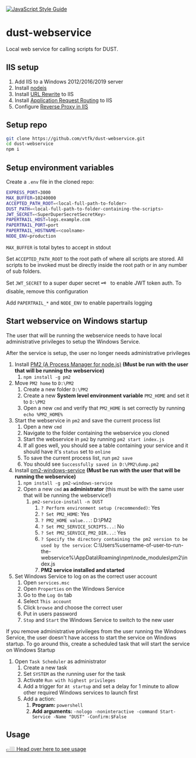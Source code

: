 [![JavaScript Style Guide](https://img.shields.io/badge/code_style-standard-brightgreen.svg)](https://standardjs.com)

# dust-webservice

Local web service for calling scripts for DUST.

## IIS setup

1.	Add IIS to a Windows 2012/2016/2019 server
1.	Install [nodejs](https://nodejs.org/en/download/)
1.	Install [URL Rewrite](https://www.microsoft.com/web/handlers/webpi.ashx?command=getinstallerredirect&appid=urlrewrite2) to IIS
1.	Install [Application Request Routing](https://www.microsoft.com/web/handlers/webpi.ashx?command=getinstallerredirect&appid=ARRv3_0) to IIS
1.	Configure [Reverse Proxy in IIS](https://tecadmin.net/set-up-reverse-proxy-using-iis/)

## Setup repo

```bash
git clone https://github.com/vtfk/dust-webservice.git
cd dust-webservice
npm i
```

## Setup environment variables

Create a `.env` file in the cloned repo:

```bash
EXPRESS_PORT=3000
MAX_BUFFER=10240000
ACCEPTED_PATH_ROOT=<local-full-path-to-folder>
DUST_PATH=<local-full-path-to-folder-containing-the-scripts>
JWT_SECRET=<SuperDuperSecretSecretKey>
PAPERTRAIL_HOST=logs.example.com
PAPERTRAIL_PORT=port
PAPERTRAIL_HOSTNAME=<coolname>
NODE_ENV=production
```

`MAX_BUFFER` is total bytes to accept in stdout

Set `ACCEPTED_PATH_ROOT` to the root path of where all scripts are stored. All scripts to be invoked must be directly inside the root path or in any number of sub folders.

Set `JWT_SECRET` to a super duper secret 🗝 &nbsp; to enable JWT token auth. To disable, remove this configuration

Add `PAPERTRAIL_*` and `NODE_ENV` to enable papertrails logging

## Start webservice on Windows startup

The user that will be running the webservice needs to have local administrative privileges to setup the Windows Service.

After the service is setup, the user no longer needs administrative privileges

1. Install [PM2 (A Process Manager for node.js)](https://pm2.keymetrics.io/) **(Must be run with the user that will be running the webservice)**
    1. `npm install -g pm2`
1. Move `PM2 home` to `D:\PM2`
    1. Create a new folder `D:\PM2`
    1. Create a new **System level environment variable** `PM2_HOME` and set it to `D:\PM2`
    1. Open a new `cmd` and verify that `PM2_HOME` is set correctly by running `echo %PM2_HOME%`
1. Start the webservice in `pm2` and save the current process list
    1. Open a new `cmd`
    1. Navigate to the folder containing the webservice you cloned
    1. Start the webservice in `pm2` by running `pm2 start index.js`
    1. If all goes well, you should see a table containing your service and it should have it's `status` set to `online`
    1. To save the current process list, run `pm2 save`
    1. You should see `Successfully saved in D:\PM2\dump.pm2`
1. Install [pm2-windows-service](https://www.npmjs.com/package/pm2-windows-service) **(Must be run with the user that will be running the webservice)**
    1. `npm install -g pm2-windows-service`
    1. Open a new `cmd` **as administrator** (this must be with the same user that will be running the webservice!)
        1. `pm2-service-install -n DUST`
            1. `? Perform environment setup (recommended)`: Yes
            1. `? Set PM2_HOME`: Yes
            1. `? PM2_HOME value...`: D:\PM2
            1. `? Set PM2_SERVICE_SCRIPTS...`: No
            1. `? Set PM2_SERVICE_PM2_DIR...`: Yes
            1. `? Specify the directory containing the pm2 version to be used by the service`: C:\Users\%username-of-user-to-run-the-webservice%\AppData\Roaming\npm\node_modules\pm2\index.js
            1. **PM2 service installed and started**
1. Set Windows Service to log on as the correct user account
    1. Open `services.msc`
    1. Open `Properties` on the Windows Service
    1. Go to the `Log On` tab
    1. Select `This account`
    1. Click `browse` and choose the correct user
    1. Put in users password
    1. `Stop` and `Start` the Windows Service to switch to the new user 

If you remove administrative privileges from the user running the Windows Service, the user doesn't have access to start the service on Windows startup. To go around this, create a scheduled task that will start the service on Windows Startup

1. Open `Task Scheduler` as administrator
    1. Create a new task
    1. Set `SYSTEM` as the running user for the task
    1. Activate `Run with highest privileges`
    1. Add a trigger for `At startup` and set a delay for 1 minute to allow other required Windows services to launch first
    1. Add a action:
        1. **Program:** `powershell`
        1. **Add arguments:** `-nologo -noninteractive -command Start-Service -Name "DUST" -Confirm:$False`


## Usage

[👉🏼 Head over here to see usage](./USAGE.md)

